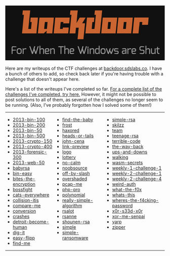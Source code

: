 ![logo.png](logo.png)

Here are my writeups of the CTF challenges at [backdoor.sdslabs.co](https://backdoor.sdslabs.co). I have a bunch of others to add, so check back later if you're having trouble with a challenge that doesn't appear here.

Here's a list of the writeups I've completed so far. [For a complete list of the challenges I've completed, try here.](https://backdoor.sdslabs.co/users/ossifrage) However, it might not be possible to post solutions to all of them, as several of the challenges no longer seem to be running. (Also, I've probably forgotten how I solved some of them!)

<table style="border:none; width:100%">
<tbody>
<tr><td style="border:none; padding:0; vertical-align:top;">

- [2013-bin-100](backdoor-writeups/2013-bin-100/)
- [2013-bin-200](backdoor-writeups/2013-bin-200/)
- [2013-bin-50](backdoor-writeups/2013-bin-50/)
- [2013-bin-500](backdoor-writeups/2013-bin-500/)
- [2013-crypto-150](backdoor-writeups/2013-crypto-150/)
- [2013-crypto-400](backdoor-writeups/2013-crypto-400/)
- [2013-forensic-300](backdoor-writeups/2013-forensic-300/)
- [2013-web-50](backdoor-writeups/2013-web-50/)
- [babyrsa](backdoor-writeups/babyrsa/)
- [bin-easy](backdoor-writeups/bin-easy/)
- [bites-the-encryption](backdoor-writeups/bites-the-encryption/)
- [bossfight](backdoor-writeups/bossfight/)
- [cats-everywhere](backdoor-writeups/cats-everywhere/)
- [collision-itis](backdoor-writeups/collision-itis/)
- [compare-me](backdoor-writeups/compare-me/)
- [conversion](backdoor-writeups/conversion/)
- [crashes](backdoor-writeups/crashes/)
- [detroit-become-human](backdoor-writeups/detroit-become-human/)
- [dig-it](backdoor-writeups/dig-it/)
- [easy-flipp](backdoor-writeups/easy-flipp/)
- [find-me](backdoor-writeups/find-me/)

</td><td style="border:none; padding:0; vertical-align:top;">

- [find-the-baby](backdoor-writeups/find-the-baby/)
- [frost](backdoor-writeups/frost/)
- [haxored](backdoor-writeups/haxored/)
- [heads-or-tails](backdoor-writeups/heads-or-tails/)
- [john-cena](backdoor-writeups/john-cena/)
- [link-preview](backdoor-writeups/link-preview/)
- [logo](backdoor-writeups/logo/)
- [lottery](backdoor-writeups/lottery/)
- [no-calm](backdoor-writeups/no-calm/)
- [noobsource](backdoor-writeups/noobsource/)
- [off-by-slash](backdoor-writeups/off-by-slash/)
- [overshaded](backdoor-writeups/overshaded/)
- [pcap-me](backdoor-writeups/pcap-me/)
- [php-pro](backdoor-writeups/php-pro/)
- [polynomial](backdoor-writeups/polynomial/)
- [really-simple-algorithm](backdoor-writeups/really-simple-algorithm/)
- [rsalot](backdoor-writeups/rsalot/)
- [rsanne](backdoor-writeups/rsanne/)
- [shounen-rsa](backdoor-writeups/shounen-rsa/)
- [simple](backdoor-writeups/simple/)
- [simple-ransomware](backdoor-writeups/simple-ransomware/)

</td><td style="border:none; padding:0; vertical-align:top;">

- [simple-rsa](backdoor-writeups/simple-rsa/)
- [skilzz](backdoor-writeups/skilzz/)
- [team](backdoor-writeups/team/)
- [teenage-rsa](backdoor-writeups/teenage-rsa/)
- [terrible-code](backdoor-writeups/terrible-code/)
- [the-way-back](backdoor-writeups/the-way-back/)
- [ups-and-downs](backdoor-writeups/ups-and-downs/)
- [walking](backdoor-writeups/walking/)
- [wasm-secrets](backdoor-writeups/wasm-secrets/)
- [weekly-1-challenge-1](backdoor-writeups/weekly-1-challenge-1/)
- [weekly-2-challenge-1](backdoor-writeups/weekly-2-challenge-1/)
- [weekly-2-challenge-4](backdoor-writeups/weekly-2-challenge-4/)
- [weird-auth](backdoor-writeups/weird-auth/)
- [what-the-f0x](backdoor-writeups/what-the-f0x/)
- [whats-this](backdoor-writeups/whats-this/)
- [wheres-the-f4cking-password](backdoor-writeups/wheres-the-f4cking-password/)
- [x0r-s33d-x0r](backdoor-writeups/x0r-s33d-x0r/)
- [xor-me-senpai](backdoor-writeups/xor-me-senpai/)
- [yarp](backdoor-writeups/yarp/)
- [zipper](backdoor-writeups/zipper/)

</td></tr>
</tbody>
</table>
